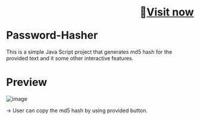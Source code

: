 # <p align="right">🚀<a  target = "_blank" href = "https://sanjay-72.github.io/Password-Hasher/">Visit now</a></p> Password-Hasher
This is a simple Java Script project that generates md5 hash for the provided text and it some other interactive features.

# Preview
![image](https://user-images.githubusercontent.com/94333583/213917694-0637750c-3223-47a5-9adb-8f6b12f49c37.png)

-> User can copy the md5 hash by using provided button.
